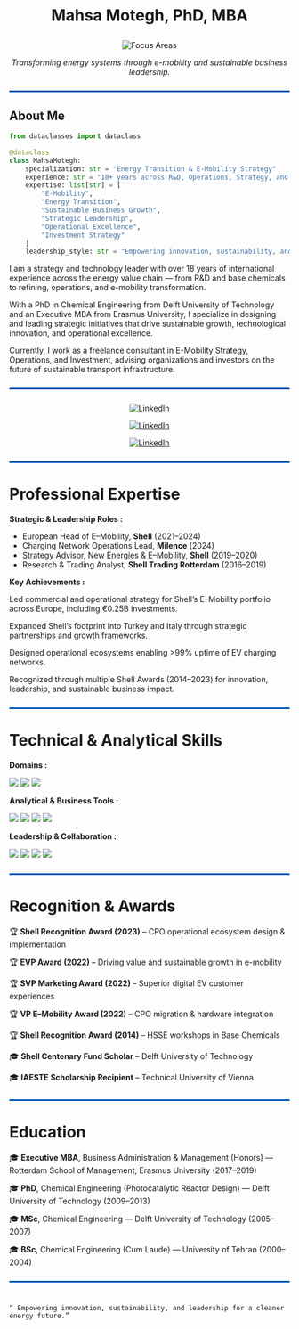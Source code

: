 # <p align="center"> Mahsa Motegh, PhD, MBA </p>

<p align="center">
    <img src="https://img.shields.io/badge/Focus_Areas:-E–Mobility%20%7C%20Energy%20Transition%20%7C%20Sustainable%20Growth%20%7C%20Strategic%20Leadership-ffffff?style=for-the-badge&logoColor=0057B7" alt="Focus Areas"/>
</p>

<p align="center">
    <i>Transforming energy systems through e-mobility and sustainable business leadership.</i>
</p>

<hr style="border: 1px solid #0057B7; background-color: #0057B7; margin: 25px 0;">

## About Me

```python
from dataclasses import dataclass

@dataclass
class MahsaMotegh:
    specialization: str = "Energy Transition & E-Mobility Strategy"
    experience: str = "18+ years across R&D, Operations, Strategy, and Investment in global energy markets"
    expertise: list[str] = [
        "E-Mobility",
        "Energy Transition",
        "Sustainable Business Growth",
        "Strategic Leadership",
        "Operational Excellence",
        "Investment Strategy"
    ]
    leadership_style: str = "Empowering innovation, sustainability, and cross-functional collaboration"
```

I am a strategy and technology leader with over 18 years of international experience across the energy value chain — from R&D and base chemicals to refining, operations, and e-mobility transformation.

With a PhD in Chemical Engineering from Delft University of Technology and an Executive MBA from Erasmus University, I specialize in designing and leading strategic initiatives that drive sustainable growth, technological innovation, and operational excellence.

Currently, I work as a freelance consultant in E-Mobility Strategy, Operations, and Investment, advising organizations and investors on the future of sustainable transport infrastructure.

<hr style="border: 1px solid #0057B7; background-color: #0057B7; margin: 25px 0;">

<p align="center"> <a href="https://www.linkedin.com/in/mmotegh/?originalSubdomain=nl" target="_blank"> <img src="https://img.shields.io/badge/LinkedIn-Profile-1b5583?style=for-the-badge&logo=linkedin&logoColor=0057B7" alt="LinkedIn"/> </a> 

<p align="center"> <a href="https://www.linkedin.com/in/mmotegh/?originalSubdomain=nl" target="_blank"> <img src="https://img.shields.io/badge/researchgate-Profile-1b5583?style=for-the-badge&logo=linkedin&logoColor=0057B7" alt="LinkedIn"/> </a> 
</p>

<p align="center"> <a href="https://www.linkedin.com/in/mmotegh/?originalSubdomain=nl" target="_blank"> <img src="https://img.shields.io/badge/googlescholar-Profile-1b5583?style=for-the-badge&logo=linkedin&logoColor=0057B7" alt="LinkedIn"/> </a> 

 <hr style="border: 1px solid #0057B7; background-color: #0057B7; margin: 25px 0;">

 # Professional Expertise

<p align="left"><strong>Strategic & Leadership Roles :</strong></p> <ul> <li>European Head of E–Mobility, <strong>Shell</strong> (2021–2024)</li> <li>Charging Network Operations Lead, <strong>Milence</strong> (2024)</li> <li>Strategy Advisor, New Energies & E–Mobility, <strong>Shell</strong> (2019–2020)</li> <li>Research & Trading Analyst, <strong>Shell Trading Rotterdam</strong> (2016–2019)</li> </ul> <p align="left"><strong>Key Achievements :</strong></p>

Led commercial and operational strategy for Shell’s E–Mobility portfolio across Europe, including €0.25B investments.

Expanded Shell’s footprint into Turkey and Italy through strategic partnerships and growth frameworks.

Designed operational ecosystems enabling >99% uptime of EV charging networks.

Recognized through multiple Shell Awards (2014–2023) for innovation, leadership, and sustainable business impact.

<hr style="border: 1px solid #0057B7; background-color: #0057B7; margin: 25px 0;">

# Technical & Analytical Skills

<p align="left"><strong>Domains :</strong></p> <p align="left"> <img src="https://img.shields.io/badge/E--Mobility-1C1C1C?style=for-the-badge&logo=electric-vehicle&logoColor=0057B7"/> <img src="https://img.shields.io/badge/Energy_Transition-1C1C1C?style=for-the-badge&logo=leaflet&logoColor=0057B7"/> <img src="https://img.shields.io/badge/Sustainability-1C1C1C?style=for-the-badge&logo=leaf&logoColor=0057B7"/> </p> <p align="left"><strong>Analytical & Business Tools :</strong></p> <p align="left"> <img src="https://img.shields.io/badge/Python-1C1C1C?style=for-the-badge&logo=python&logoColor=0057B7"/> <img src="https://img.shields.io/badge/Excel_Modelling-1C1C1C?style=for-the-badge&logo=microsoft-excel&logoColor=0057B7"/> <img src="https://img.shields.io/badge/PowerBI-1C1C1C?style=for-the-badge&logo=powerbi&logoColor=0057B7"/> <img src="https://img.shields.io/badge/Tableau-1C1C1C?style=for-the-badge&logo=tableau&logoColor=0057B7"/> </p> <p align="left"><strong>Leadership & Collaboration :</strong></p> <p align="left"> <img src="https://img.shields.io/badge/GitHub-1C1C1C?style=for-the-badge&logo=github&logoColor=0057B7"/> <img src="https://img.shields.io/badge/Teams-1C1C1C?style=for-the-badge&logo=microsoft-teams&logoColor=0057B7"/> <img src="https://img.shields.io/badge/Slack-1C1C1C?style=for-the-badge&logo=slack&logoColor=0057B7"/> <img src="https://img.shields.io/badge/Leadership-1C1C1C?style=for-the-badge&logo=leader&logoColor=0057B7"/> </p> <hr style="border: 1px solid #0057B7; background-color: #0057B7; margin: 25px 0;">

# Recognition & Awards

🏆 <b>Shell Recognition Award (2023)</b> – CPO operational ecosystem design & implementation

🏆 <b>EVP Award (2022)</b> – Driving value and sustainable growth in e-mobility

🏆 <b>SVP Marketing Award (2022)</b> – Superior digital EV customer experiences

🏆 <b>VP E–Mobility Award (2022)</b> – CPO migration & hardware integration

🏆 <b>Shell Recognition Award (2014)</b> – HSSE workshops in Base Chemicals

🎓 <b>Shell Centenary Fund Scholar</b> – Delft University of Technology

🎓 <b>IAESTE Scholarship Recipient</b> – Technical University of Vienna

<hr style="border: 1px solid #0057B7; background-color: #0057B7; margin: 25px 0;">

# Education
🎓 <b>Executive MBA</b>, Business Administration & Management (Honors) — Rotterdam School of Management, Erasmus University (2017–2019)

🎓 <b>PhD</b>, Chemical Engineering (Photocatalytic Reactor Design) — Delft University of Technology (2009–2013)

🎓 <b>MSc</b>, Chemical Engineering — Delft University of Technology (2005–2007)

🎓 <b>BSc</b>, Chemical Engineering (Cum Laude) — University of Tehran (2000–2004)


<hr style="border: 1px solid #0057B7; background-color: #0057B7; margin: 25px 0;"> 

```

“ Empowering innovation, sustainability, and leadership for a cleaner energy future.”

```

